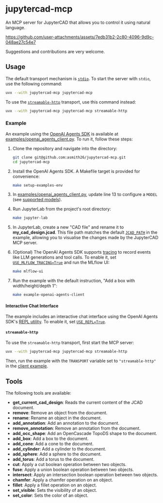 # jupytercad-mcp

An MCP server for JupyterCAD that allows you to control it using natural language.

https://github.com/user-attachments/assets/7edb31b2-2c80-4096-9d9c-048ae27c54e7

Suggestions and contributions are very welcome.

## Usage

The default transport mechanism is [`stdio`](https://modelcontextprotocol.io/specification/2025-06-18/basic/transports#stdio). To start the server with `stdio`, use the following command:

```bash
uvx --with jupytercad-mcp jupytercad-mcp
```

To use the [`streamable-http`](https://modelcontextprotocol.io/specification/2025-06-18/basic/transports#streamable-http) transport, use this command instead:

```bash
uvx --with jupytercad-mcp jupytercad-mcp streamable-http
```

### Example

An example using the [OpenAI Agents SDK](https://github.com/openai/openai-agents-python) is available at [examples/openai_agents_client.py](examples/openai_agents_client.py). To run it, follow these steps:

1.  Clone the repository and navigate into the directory:
    ```bash
    git clone git@github.com:asmith26/jupytercad-mcp.git
    cd jupytercad-mcp
    ```

2.  Install the OpenAI Agents SDK. A Makefile target is provided for convenience:
    ```bash
    make setup-examples-env
    ```

3.  In [examples/openai_agents_client.py](examples/openai_agents_client.py#L13), update line 13 to configure a `MODEL` (see [supported models](https://openai.github.io/openai-agents-python/models/)).

4.  Run JupyterLab from the project's root directory:
    ```bash
    make jupyter-lab
    ```

5.  In JupyterLab, create a new "CAD file" and rename it to **my_cad_design.jcad**. This file path matches the default [`JCAD_PATH`](examples/openai_agents_client.py#L16) in the example, allowing you to visualise the changes made by the JupyterCAD MCP server.

6.  (Optional) The OpenAI Agents SDK supports [tracing](https://openai.github.io/openai-agents-python/tracing/) to record events like LLM generations and tool calls. To enable it, set [`USE_MLFLOW_TRACING=True`](examples/openai_agents_client.py#L15) and run the MLflow UI:
    ```bash
    make mlflow-ui
    ```

7.  Run the example with the default instruction, "Add a box with width/height/depth 1":
    ```bash
    make example-openai-agents-client
    ```

#### Interactive Chat Interface

The example includes an interactive chat interface using the OpenAI Agents SDK's 
[REPL utility](https://openai.github.io/openai-agents-python/repl/). To enable it, set [`USE_REPL=True`](examples/openai_agents_client.py#L14).

#### `streamable-http`

To use the `streamable-http` transport, first start the MCP server:
```bash
uvx --with jupytercad-mcp jupytercad-mcp streamable-http
```

Then, run the example with the `TRANSPORT` variable set to `"streamable-http"` in the [client example](examples/openai_agents_client.py#L12).

## Tools

The following tools are available:

- **get_current_cad_design**: Reads the current content of the JCAD document.
- **remove**: Remove an object from the document.
- **rename**: Rename an object in the document.
- **add_annotation**: Add an annotation to the document.
- **remove_annotation**: Remove an annotation from the document.
- **add_occ_shape**: Add an OpenCascade TopoDS shape to the document.
- **add_box**: Add a box to the document.
- **add_cone**: Add a cone to the document.
- **add_cylinder**: Add a cylinder to the document.
- **add_sphere**: Add a sphere to the document.
- **add_torus**: Add a torus to the document.
- **cut**: Apply a cut boolean operation between two objects.
- **fuse**: Apply a union boolean operation between two objects.
- **intersect**: Apply an intersection boolean operation between two objects.
- **chamfer**: Apply a chamfer operation on an object.
- **fillet**: Apply a fillet operation on an object.
- **set_visible**: Sets the visibility of an object.
- **set_color**: Sets the color of an object.
